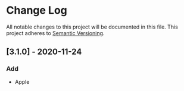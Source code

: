 # Change Log

All notable changes to this project will be documented in this file. This project adheres to [Semantic Versioning](http://semver.org/).

## [3.1.0] - 2020-11-24
### Add
- Apple
